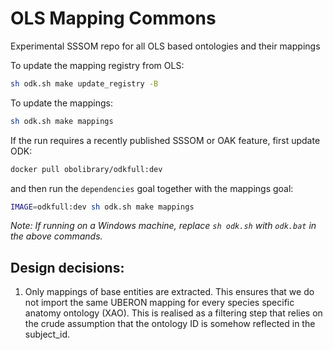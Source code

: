 # OLS Mapping Commons
Experimental SSSOM repo for all OLS based ontologies and their mappings

To update the mapping registry from OLS:

```sh
sh odk.sh make update_registry -B
```

To update the mappings:

```sh
sh odk.sh make mappings
```

If the run requires a recently published SSSOM or OAK feature, first update ODK:

```sh
docker pull obolibrary/odkfull:dev
```

and then run the `dependencies` goal together with the mappings goal:


```sh
IMAGE=odkfull:dev sh odk.sh make mappings
```

*Note: If running on a Windows machine, replace `sh odk.sh` with `odk.bat` in the above commands.*

## Design decisions:

1. Only mappings of base entities are extracted. This ensures that we do not import the same UBERON mapping for every species specific anatomy ontology (XAO). This is realised as a filtering step that relies on the crude assumption that the ontology ID is somehow reflected in the subject_id.
